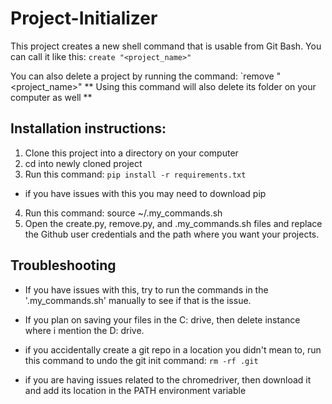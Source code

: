 # Project-Initializer 
 
This project creates a new shell command that is usable from Git Bash. You can call it like this:
	`create "<project_name>"`

You can also delete a project by running the command: `remove "<project_name>"
** Using this command will also delete its folder on your computer as well **

## Installation instructions: 

1. Clone this project into a directory on your computer
2. cd into newly cloned project
3. Run this command: `pip install -r requirements.txt`
 - if you have issues with this you may need to download pip
4. Run this command: source ~/.my_commands.sh
5. Open the create.py, remove.py, and .my_commands.sh files and replace the Github user credentials and the path where you want your projects.

## Troubleshooting

- If you have issues with this, try to run the commands in the '.my_commands.sh' manually to see if that is the issue. 

- If you plan on saving your files in the C: drive, then delete instance where i mention the D: drive. 

- if you accidentally create a git repo in a location you didn't mean to, run this command to undo the git init command: `rm -rf .git`

- if you are having issues related to the chromedriver, then download it and add its location in the PATH environment variable

